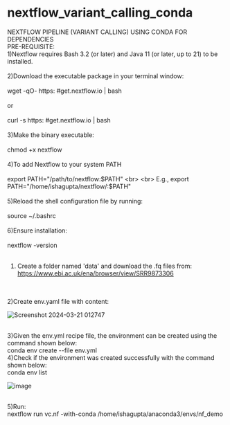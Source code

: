 # nextflow_variant_calling_conda
NEXTFLOW PIPELINE (VARIANT CALLING) USING CONDA FOR DEPENDENCIES
<br>
PRE-REQUISITE:
<br>
1)Nextflow requires Bash 3.2 (or later) and Java 11 (or later, up to 21) to be installed.
<br>
<br>
2)Download the executable package in your terminal window:
<br>
<br>
wget -qO- https: #get.nextflow.io | bash
<br>
<br>
or
<br>
<br>
curl -s https: #get.nextflow.io | bash
<br>
<br>
3)Make the binary executable:
<br>
<br>
chmod +x nextflow
<br>
<br>
4)To add Nextflow to your system PATH
<br>
<br>
export PATH="/path/to/nextflow:$PATH"
<br>
<br>
E.g., export PATH="/home/ishagupta/nextflow/:$PATH"
<br>
<br>
5)Reload the shell configuration file by running:
<br>
<br>
source ~/.bashrc
<br>
<br>
6)Ensure installation:
<br>
<br>
nextflow -version
<br>
<br>
1) Create a folder named 'data' and download the .fq files from: https://www.ebi.ac.uk/ena/browser/view/SRR9873306
<br>
<br>
2)Create env.yaml file with content:
<br>


![Screenshot 2024-03-21 012747](https://github.com/Isha-Guptaa/nextflow_variant_calling_conda/assets/152583125/05373bda-c49f-40fb-ba44-c10ee7348722)


<br>
3)Given the env.yml recipe file, the environment can be created using the command shown below:
<br>
conda env create --file env.yml
<br>
4)Check if the environment was created successfully with the command shown below:
<br>
conda env list
<br>


![image](https://github.com/Isha-Guptaa/nextflow_fastqc_conda/assets/152583125/7ad19de4-d4cb-4f3f-b2ca-21c5cebe5e49)


<br>
5)Run:
<br>
nextflow run vc.nf -with-conda /home/ishagupta/anaconda3/envs/nf_demo
